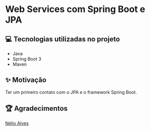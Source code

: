 # Web Services com Spring Boot e JPA

## 💻 Tecnologias utilizadas no projeto

- Java
- Spring Boot 3
- Maven

## ✨ Motivação

Ter um primeiro contato com o JPA e o framework Spring Boot.

## 🏆 Agradecimentos

[Nélio Alves](https://www.udemy.com/course/java-curso-completo/)
